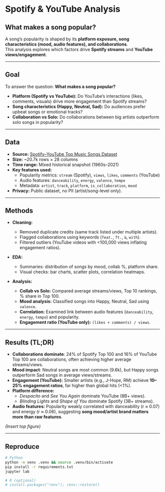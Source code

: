 # Spotify & YouTube Analysis  

## What makes a song popular?  
A song’s popularity is shaped by its **platform exposure, song characteristics (mood, audio features), and collaborations**.  
This analysis explores which factors drive **Spotify streams** and **YouTube views/engagement**.  

---

## Goal  
To answer the question: **What makes a song popular?**  

- **Platform (Spotify vs YouTube):** Do YouTube’s interactions (likes, comments, visuals) drive more engagement than Spotify streams?  
- **Song characteristics (Happy, Neutral, Sad):** Do audiences prefer upbeat songs or emotional tracks?  
- **Collaboration vs Solo:** Do collaborations between big artists outperform solo songs in popularity?  

---

## Data  
- **Source:** [Spotify–YouTube Top Music Songs Dataset](https://www.kaggle.com/code/anzarwani2/spotify-youtube-top-music-songs-eda)  
- **Size:** ~20.7k rows × 28 columns  
- **Time range:** Mixed historical snapshot (1960s–2021)  
- **Key features used:**  
  - Popularity metrics: `stream` (Spotify), `views`, `likes`, `comments` (YouTube)  
  - Audio features: `danceability`, `energy`, `valence`, `tempo`  
  - Metadata: `artist`, `track`, `platform`, `is_collaboration`, `mood`  
- **Privacy:** Public dataset, no PII (artist/song-level only).  

---

## Methods  
- **Cleaning:**  
  - Removed duplicate credits (same track listed under multiple artists).  
  - Flagged collaborations using keywords (`feat.`, `ft.`, `&`, `with`).  
  - Filtered outliers (YouTube videos with <100,000 views inflating engagement ratios).  

- **EDA:**  
  - Summaries: distribution of songs by mood, collab %, platform share.  
  - Visual checks: bar charts, scatter plots, correlation heatmaps.  

- **Analysis:**  
  - **Collab vs Solo:** Compared average streams/views, Top 10 rankings, % share in Top 100.  
  - **Mood analysis:** Classified songs into Happy, Neutral, Sad using `valence`.  
  - **Correlation:** Examined link between audio features (`danceability`, `energy`, `tempo`) and popularity.  
  - **Engagement ratio (YouTube only):** `(likes + comments) / views`.  

---

## Results (TL;DR)  
- **Collaborations dominate**: 24% of Spotify Top 100 and 16% of YouTube Top 100 are collaborations, often achieving higher average streams/views.  
- **Mood impact**: Neutral songs are most common (9.6k), but Happy songs outperform Sad songs in average views/streams.  
- **Engagement (YouTube):** Smaller artists (e.g., J-Hope, RM) achieve **10–25% engagement ratios**, far higher than global hits (<1%).  
- **Platform difference:**  
  - *Despacito* and *See You Again* dominate YouTube (8B+ views).  
  - *Blinding Lights* and *Shape of You* dominate Spotify (3B+ streams).  
- **Audio features:** Popularity weakly correlated with danceability (r ≈ 0.07) and energy (r ≈ 0.06), suggesting **song mood/artist brand matters more than raw features**.  

 *(Insert top figure)*  

---

##  Reproduce  
```bash
# Python
python -m venv .venv && source .venv/bin/activate
pip install -r requirements.txt
jupyter lab

# R (optional)
# install.packages("renv"); renv::restore()


